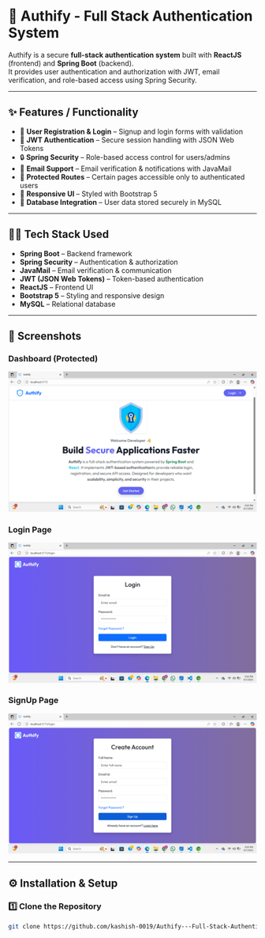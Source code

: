 # 🚀 Authify - Full Stack Authentication System

Authify is a secure **full-stack authentication system** built with **ReactJS** (frontend) and **Spring Boot** (backend).  
It provides user authentication and authorization with JWT, email verification, and role-based access using Spring Security.  

---
 
## ✨ Features / Functionality
- 🔐 **User Registration & Login** – Signup and login forms with validation  
- 🔑 **JWT Authentication** – Secure session handling with JSON Web Tokens  
- 🔒 **Spring Security** – Role-based access control for users/admins  
- 📧 **Email Support** – Email verification & notifications with JavaMail  
- 🚫 **Protected Routes** – Certain pages accessible only to authenticated users  
- 📱 **Responsive UI** – Styled with Bootstrap 5  
- 💾 **Database Integration** – User data stored securely in MySQL  

---

## 🧑‍💻 Tech Stack Used
- **Spring Boot** – Backend framework  
- **Spring Security** – Authentication & authorization  
- **JavaMail** – Email verification & communication  
- **JWT (JSON Web Tokens)** – Token-based authentication  
- **ReactJS** – Frontend UI  
- **Bootstrap 5** – Styling and responsive design  
- **MySQL** – Relational database  

---

## 📸 Screenshots

### Dashboard (Protected)  
![Dashboard](./screenshots/home.png)

### Login Page  
![Login](./screenshots/login.png)

### SignUp Page  
![Register](./screenshots/signup.png)

---

## ⚙️ Installation & Setup

### 1️⃣ Clone the Repository
```bash
git clone https://github.com/kashish-0019/Authify---Full-Stack-Authentication-System.git


